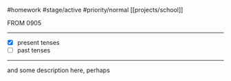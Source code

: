 #homework #stage/active  #priority/normal [[projects/school]]

FROM 0905

---

+ [x] present tenses
+ [ ] past tenses

---

and some description here, perhaps